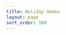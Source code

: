 ```yaml
---
title: Holiday Homes
layout: page
sort_order: 100
---
```


<div id="root" class="row"></div>
<script type="text/javascript"
		id="bundle"
		locale="en"
		general_terms_url="https://www.yahoo.com"
		privacy_policy_url="https://www.google.com"
		src="/assets/js/bundle.js"
		charset="utf-8"></script>